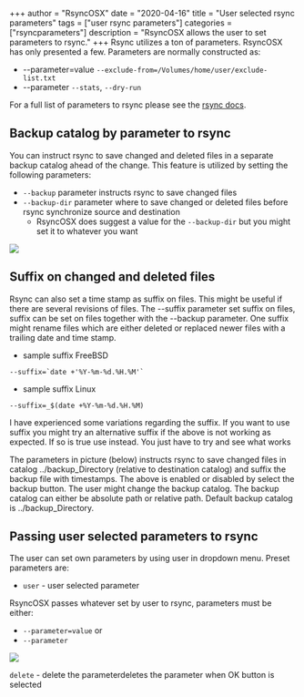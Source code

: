 +++
author = "RsyncOSX"
date = "2020-04-16"
title =  "User selected rsync parameters"
tags = ["user rsync parameters"]
categories = ["rsyncparameters"]
description = "RsyncOSX allows the user to set parameters to rsync."
+++
Rsync utilizes a ton of parameters. RsyncOSX has only presented a few. Parameters are normally constructed as:

- --parameter=value `--exclude-from=/Volumes/home/user/exclude-list.txt`
- --parameter `--stats`, `--dry-run`

For a full list of parameters to rsync please see the [rsync docs](https://download.samba.org/pub/rsync/rsync.html).

## Backup catalog by parameter to rsync

You can instruct rsync to save changed and deleted files in a separate backup catalog ahead of the change. This feature is utilized by setting the following parameters:

- `--backup` parameter instructs rsync to save changed files
- `--backup-dir` parameter where to save changed or deleted files before rsync synchronize source and destination
	- RsyncOSX does suggest a value for the `--backup-dir` but you might set it to whatever you want

![](/images/RsyncOSX/master/rsync/rsync.png)

## Suffix on changed and deleted files

Rsync can also set a time stamp as suffix on files. This might be useful if there are several revisions of files. The --suffix parameter set suffix on files, suffix can be set on files together with the --backup parameter. One suffix might rename files which are either deleted or replaced newer files with a trailing date and time stamp.

- sample suffix FreeBSD
```
--suffix=`date +'%Y-%m-%d.%H.%M'`
```
- sample suffix Linux
```
--suffix=_$(date +%Y-%m-%d.%H.%M)
```

I have experienced some variations regarding the suffix. If you want to use suffix you might try an alternative suffix if the above is not working as expected. If so is true use  instead. You just have to try and see what works

The parameters in picture (below) instructs rsync to save changed files in catalog ../backup_Directory (relative to destination catalog) and suffix the backup file with timestamps. The above is enabled or disabled by select the backup button. The user might change the backup catalog. The backup catalog can either be absolute path or relative path. Default backup catalog is ../backup_Directory.

## Passing user selected parameters to rsync

The user can set own parameters by using user in dropdown menu. Preset parameters are:

- `user`  - user selected parameter

RsyncOSX passes whatever set by user to rsync, parameters must be either:
- `--parameter=value` or
- `--parameter`

![](/images/RsyncOSX/master/rsync/parameters.png)

`delete` - delete the parameterdeletes the parameter when OK button is selected
